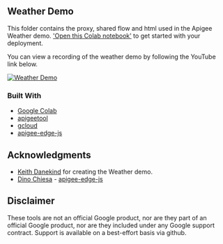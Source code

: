 ## Weather Demo
This folder contains the proxy, shared flow and html used in the Apigee Weather demo.  ['Open this Colab notebook'](https://colab.research.google.com/github/markjkelly/apigee-notebooks/blob/master/demo-files/weather-demo/weather_demo_deployment.ipynb) to get started with your deployment.

You can view a recording of the weather demo by following the YouTube link below.

[![Weather Demo](http://img.youtube.com/vi/l7oabYEFSA8/0.jpg)](http://www.youtube.com/watch?v=l7oabYEFSA8?t=519)

### Built With

* [Google Colab](https://colab.research.google.com/)
* [apigeetool](https://github.com/apigee/apigeetool-node)
* [gcloud](https://cloud.google.com/sdk/gcloud/)
* [apigee-edge-js](https://github.com/DinoChiesa/apigee-edge-js)

## Acknowledgments

* [Keith Danekind](https://github.com/kdanekind) for creating the Weather demo.
* [Dino Chiesa](https://github.com/DinoChiesa) - [apigee-edge-js](https://github.com/DinoChiesa/apigee-edge-js)

## Disclaimer
These tools are not an official Google product, nor are they part of an official Google product, nor are they included under any Google support contract.
Support is available on a best-effort basis via github.
